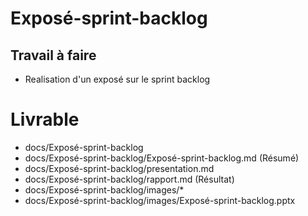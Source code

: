 # Exposé-sprint-backlog

## Travail à faire
- Realisation d'un exposé sur le sprint backlog

# Livrable
- docs/Exposé-sprint-backlog
- docs/Exposé-sprint-backlog/Exposé-sprint-backlog.md (Résumé)
- docs/Exposé-sprint-backlog/presentation.md
- docs/Exposé-sprint-backlog/rapport.md (Résultat)
- docs/Exposé-sprint-backlog/images/*
- docs/Exposé-sprint-backlog/images/Exposé-sprint-backlog.pptx
